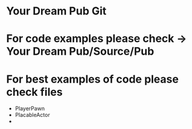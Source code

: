 # Your Dream Pub Git

# For code examples please check -> Your Dream Pub/Source/Pub

# For best examples of code please check files 
* PlayerPawn
* PlacableActor
* 
